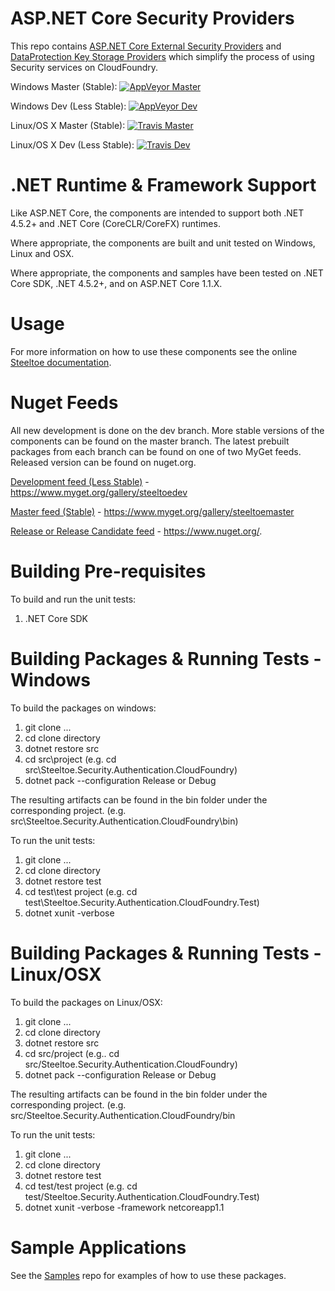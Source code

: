 # ASP.NET Core Security Providers

This repo contains [ASP.NET Core External Security Providers](https://github.com/aspnet/Security) and [DataProtection Key Storage Providers](https://github.com/aspnet/DataProtection) which simplify the process of using Security services on CloudFoundry.  

Windows Master (Stable): [![AppVeyor Master](https://ci.appveyor.com/api/projects/status/w27a5c4x64pd7jyq?svg=true)](https://ci.appveyor.com/project/steeltoe/security)

Windows Dev (Less Stable): [![AppVeyor Dev](https://ci.appveyor.com/api/projects/status/w27a5c4x64pd7jyq/branch/dev?svg=true)](https://ci.appveyor.com/project/steeltoe/security/branch/dev)

Linux/OS X Master (Stable): [![Travis Master](https://travis-ci.org/SteeltoeOSS/Security.svg?branch=master)](https://travis-ci.org/SteelToeOSS/Security)

Linux/OS X Dev (Less Stable):  [![Travis Dev](https://travis-ci.org/SteeltoeOSS/Security.svg?branch=dev)](https://travis-ci.org/SteelToeOSS/Security)

# .NET Runtime & Framework Support
Like ASP.NET Core, the components are intended to support both .NET 4.5.2+ and .NET Core (CoreCLR/CoreFX) runtimes.

Where appropriate, the components are built and unit tested on Windows, Linux and OSX.

Where appropriate, the components and samples have been tested on .NET Core SDK, .NET 4.5.2+, and on ASP.NET Core 1.1.X.

# Usage
For more information on how to use these components see the online [Steeltoe documentation](https://steeltoe.io/).

# Nuget Feeds
All new development is done on the dev branch. More stable versions of the components can be found on the master branch. The latest prebuilt packages from each branch can be found on one of two MyGet feeds. Released version can be found on nuget.org.

[Development feed (Less Stable)](https://www.myget.org/gallery/steeltoedev) - https://www.myget.org/gallery/steeltoedev

[Master feed (Stable)](https://www.myget.org/gallery/steeltoemaster) - https://www.myget.org/gallery/steeltoemaster

[Release or Release Candidate feed](https://www.nuget.org/) - https://www.nuget.org/. 

# Building Pre-requisites
To build and run the unit tests:

1. .NET Core SDK 

# Building Packages & Running Tests - Windows
To build the packages on windows:

1. git clone ...
2. cd clone directory
3. dotnet restore src
4. cd src\project (e.g. cd src\Steeltoe.Security.Authentication.CloudFoundry)
5. dotnet pack --configuration Release or Debug

The resulting artifacts can be found in the bin folder under the corresponding project. (e.g. src\Steeltoe.Security.Authentication.CloudFoundry\bin)

To run the unit tests:

1. git clone ...
2. cd clone directory
3. dotnet restore test
4. cd test\test project (e.g. cd test\Steeltoe.Security.Authentication.CloudFoundry.Test)
5. dotnet xunit -verbose

# Building Packages & Running Tests - Linux/OSX
To build the packages on Linux/OSX: 

1. git clone ...
2. cd clone directory
3. dotnet restore src
4. cd src/project (e.g.. cd src/Steeltoe.Security.Authentication.CloudFoundry)
5. dotnet pack --configuration Release or Debug

The resulting artifacts can be found in the bin folder under the corresponding project. (e.g. src/Steeltoe.Security.Authentication.CloudFoundry/bin

To run the unit tests: 

1. git clone ...
2. cd clone directory
3. dotnet restore test
4. cd test/test project (e.g. cd test/Steeltoe.Security.Authentication.CloudFoundry.Test)
5. dotnet xunit -verbose -framework netcoreapp1.1

# Sample Applications
See the [Samples](https://github.com/SteelToeOSS/Samples) repo for examples of how to use these packages.
